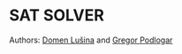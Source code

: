 # SAT SOLVER

Authors: [Domen Lušina](https://github.com/dl4184) and [Gregor Podlogar](https://github.com/pajac2)
